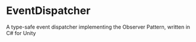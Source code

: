 # EventDispatcher
A type-safe event dispatcher implementing the Observer Pattern, written in C# for Unity
